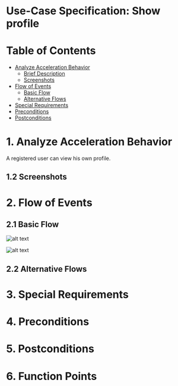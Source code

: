 # Use-Case Specification: Show profile

# Table of Contents
- [Analyze Acceleration Behavior](#1-analyze-acceleration-behavior)
    - [Brief Description](#11-brief-description)
    - [Screenshots](#12-screenshots)
- [Flow of Events](#2-flow-of-events)
    - [Basic Flow](#21-basic-flow)
    - [Alternative Flows](#22-alternative-flows)
- [Special Requirements](#3-special-requirements)
- [Preconditions](#4-preconditions)
- [Postconditions](#5-postconditions)

# 1. Analyze Acceleration Behavior

A registered user can view his own profile.

## 1.2 Screenshots


# 2. Flow of Events
## 2.1 Basic Flow

![alt text][ActivityDiagram]

[ActivityDiagram]: https://github.com/linkna/FyF/blob/master/documentation/UC/activity%20Diagrams-show%20profile.jpg "Activity Diagram"



![alt text][MockUp1]

[MockUp1]: https://github.com/linkna/FyF/blob/master/documentation/UC/Profile%20Mockup.png


## 2.2 Alternative Flows
# 3. Special Requirements


# 4. Preconditions


# 5. Postconditions


# 6. Function Points
